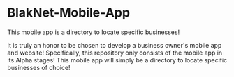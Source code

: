 # BlakNet-Mobile-App
This mobile app is a directory to locate specific businesses! 

It is truly an honor to be chosen to develop a business owner's mobile app and website! 
Specifically, this repository only consists of the mobile app in its Alpha stages! This mobile
app will simply be a directory to locate specific businesses of choice! 
